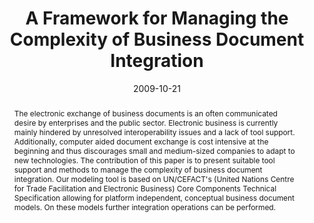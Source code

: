 ---
abstract: The electronic exchange of business documents is an often communicated desire
  by enterprises and the public sector. Electronic business is currently mainly hindered
  by unresolved interoperability issues and a lack of tool support. Additionally,
  computer aided document exchange is cost intensive at the beginning and thus discourages
  small and medium-sized companies to adapt to new technologies. The contribution
  of this paper is to present suitable tool support and methods to manage the complexity
  of business document integration. Our modeling tool is based on UN/CEFACT's (United
  Nations Centre for Trade Facilitation and Electronic Business) Core Components Technical
  Specification allowing for platform independent, conceptual business document models.
  On these models further integration operations can be performed.
authors:
- Christian Eis
- Christian Huemer
- Philipp Liegl
- Christian Pichler
- Michael Strommer
date: '2009-10-21'
featured: false
links:
- name: Publik
  url: https://publik.tuwien.ac.at/showentry.php?ID=178392&lang=1
publication_types:
- '0'
publishDate: '2009-10-21'
title: A Framework for Managing the Complexity of Business Document Integration
url_pdf: http://publik.tuwien.ac.at/files/PubDat_178392.pdf
---